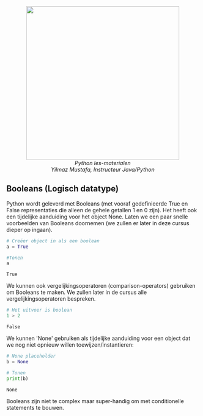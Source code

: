<center>
    <img src='https://www.intecbrussel.be/img/logo3.png' width='400px' height='auto'/>
    <br/>
    <em>Python les-materialen</em><br/>
    <em> Yilmaz Mustafa, Instructeur Java/Python</em>
</center>

## Booleans (Logisch datatype)

Python wordt geleverd met Booleans (met vooraf gedefinieerde True en False representaties die alleen de gehele getallen 1 en 0 zijn). Het heeft ook een tijdelijke aanduiding voor het object None. 
Laten we een paar snelle voorbeelden van Booleans doornemen (we zullen er later in deze cursus dieper op ingaan).


```python
# Creëer object in als een boolean
a = True
```


```python
#Tonen
a
```




    True



We kunnen ook vergelijkingsoperatoren (comparison-operators) gebruiken om Booleans te maken. We zullen later in de cursus alle vergelijkingsoperatoren bespreken.


```python
# Het uitvoer is boolean
1 > 2
```




    False



We kunnen 'None' gebruiken als tijdelijke aanduiding voor een object dat we nog niet opnieuw willen toewijzen/instantieren:


```python
# None placeholder
b = None
```


```python
# Tonen
print(b)
```

    None
    

Booleans zijn niet te complex maar super-handig om met conditionelle statements te bouwen.
